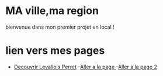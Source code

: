 # MA ville,ma region
bienvenue dans mon premier projet en local !

# lien vers mes pages
- [Decouvrir Levallois Perret](page1.md)
-[Aller a la page ](page1.md)
-[Aller a la page 2](page2.md)